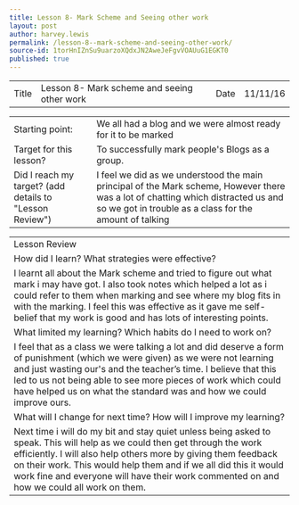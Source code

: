 ```yaml
---
title: Lesson 8- Mark Scheme and Seeing other work
layout: post
author: harvey.lewis
permalink: /lesson-8--mark-scheme-and-seeing-other-work/
source-id: 1torHnIZnSu9uarzoXQdxJN2AweJeFgvVOAUuG1EGKT0
published: true
---
```

<table>
  <tr>
    <td>Title</td>
    <td>Lesson 8- Mark scheme and seeing other work</td>
    <td>Date</td>
    <td>11/11/16</td>
  </tr>
</table>


<table>
  <tr>
    <td>Starting point:</td>
    <td>We all had a blog and we were almost ready for it to be marked</td>
  </tr>
  <tr>
    <td>Target for this lesson?</td>
    <td>To successfully mark people's Blogs as a group.</td>
  </tr>
  <tr>
    <td>Did I reach my target? 
(add details to "Lesson Review")</td>
    <td> I feel we did as we understood the main principal of the Mark scheme, However there was a lot of chatting which distracted us and so we got in trouble as a class for the amount of talking </td>
  </tr>
</table>


<table>
  <tr>
    <td>Lesson Review</td>
  </tr>
  <tr>
    <td>How did I learn? What strategies were effective? </td>
  </tr>
  <tr>
    <td>I learnt all about the Mark scheme and tried to figure out what mark i may have got. I also took notes which helped a lot as i could refer to them when marking and see where my blog fits in with the marking. I feel this was effective as it gave me self-belief that my work is good and has lots of interesting points. </td>
  </tr>
  <tr>
    <td>What limited my learning? Which habits do I need to work on? </td>
  </tr>
  <tr>
    <td>I feel that as a class we were talking a lot and did deserve a form of punishment (which we were given) as we were not learning and just wasting our's and the teacher’s time. I believe that this led to us not being able to see more pieces of work which could have helped us on what the standard was and how we could improve ours. </td>
  </tr>
  <tr>
    <td>What will I change for next time? How will I improve my learning?</td>
  </tr>
  <tr>
    <td>Next time i will do my bit and stay quiet unless being asked to speak. This will help as we could then get through the work efficiently. I will also help others more by giving them feedback on their work. This would help them and if we all did this it would work fine and everyone will have their work commented on and how we could all work on them. </td>
  </tr>
</table>


